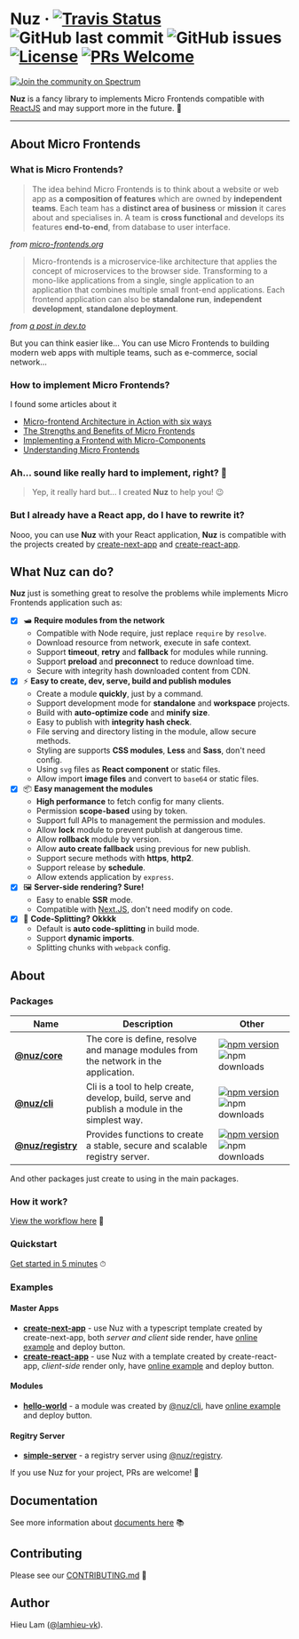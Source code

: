 # Nuz &middot; [![Travis Status](https://travis-ci.com/lamhieu-vk/nuz.svg)](https://travis-ci.com/lamhieu-vk/nuz) ![GitHub last commit](https://img.shields.io/github/last-commit/lamhieu-vk/nuz) ![GitHub issues](https://img.shields.io/github/issues/lamhieu-vk/nuz) [![License](https://img.shields.io/badge/license-MIT-blue.svg)](https://github.com/lamhieu-vk/nuz/blob/develop/LICENSE) [![PRs Welcome](https://img.shields.io/badge/PRs-welcome-brightgreen.svg)](https://github.com/lamhieu-vk/nuz/blob/develop/CONTRIBUTING.md)

[![Join the community on Spectrum](https://withspectrum.github.io/badge/badge.svg)](https://spectrum.chat/nuz)

**Nuz** is a fancy library to implements Micro Frontends compatible with [ReactJS](https://reactjs.org) and may support more in the future. 🏃

***

## About Micro Frontends

### What is Micro Frontends?

> The idea behind Micro Frontends is to think about a website or web app as **a composition of features** which are owned by **independent teams**. Each team has a **distinct area of business** or **mission** it cares about and specialises in. A team is **cross functional** and develops its features **end-to-end**, from database to user interface.

*from [micro-frontends.org](https://micro-frontends.org)*

> Micro-frontends is a microservice-like architecture that applies the concept of microservices to the browser side. Transforming to a mono-like applications from a single, single application to an application that combines multiple small front-end applications. Each frontend application can also be **standalone run**, **independent development**, **standalone deployment**.

*from [a post in dev.to](https://dev.to/phodal/micro-frontend-architecture-in-action-4n60)*

But you can think easier like... You can use Micro Frontends to building modern web apps with multiple teams, such as e-commerce, social network...

### How to implement Micro Frontends?

I found some articles about it

- [Micro-frontend Architecture in Action with six ways](https://dev.to/phodal/micro-frontend-architecture-in-action-4n60)
- [The Strengths and Benefits of Micro Frontends](https://www.toptal.com/front-end/micro-frontends-strengths-benefits)
- [Implementing a Frontend with Micro-Components](https://itnext.io/micro-frontend-941a5f1a3e72)
- [Understanding Micro Frontends](https://hackernoon.com/understanding-micro-frontends-b1c11585a297)

### Ah... sound like really hard to implement, right? 🤯 

> Yep, it really hard but... I created **Nuz** to help you! 😉

### But I already have a React app, do I have to rewrite it?

Nooo, you can use **Nuz** with your React application, **Nuz** is compatible with the projects created by [create-next-app](https://github.com/zeit/next.js) and [create-react-app](https://github.com/facebook/create-react-app).

## What Nuz can do?

**Nuz** just is something great to resolve the problems while implements Micro Frontends application such as:

- [x] 🛥 **Require modules from the network**
  - Compatible with Node require, just replace `require` by `resolve`.
  - Download resource from network, execute in safe context.
  - Support **timeout**, **retry** and **fallback** for modules while running.
  - Support **preload** and **preconnect** to reduce download time.
  - Secure with integrity hash downloaded content from CDN.
- [x] ⚡️ **Easy to create, dev, serve, build and publish modules**
  - Create a module **quickly**, just by a command.
  - Support development mode for **standalone** and **workspace** projects.
  - Build with **auto-optimize code** and **minify size**.
  - Easy to publish with **integrity hash check**.
  - File serving and directory listing in the module, allow secure methods.
  - Styling are supports **CSS modules**, **Less** and **Sass**, don't need config.
  - Using `svg` files as **React component** or static files.
  - Allow import **image files** and convert to `base64` or static files.
- [x] 📦 **Easy management the modules**
  - **High performance** to fetch config for many clients.
  - Permission **scope-based** using by token.
  - Support full APIs to management the permission and modules.
  - Allow **lock** module to prevent publish at dangerous time.
  - Allow **rollback** module by version.
  - Allow **auto create fallback** using previous for new publish.
  - Support secure methods with **https**, **http2**.
  - Support release by **schedule**.
  - Allow extends application by `express`.
- [x] 🖼 **Server-side rendering? Sure!**
  - Easy to enable **SSR** mode.
  - Compatible with [Next.JS](https://github.com/zeit/next.js), don't need modify on code.
- [x] 🧩 **Code-Splitting? Okkkk**
  - Default is **auto code-splitting** in build mode.
  - Support **dynamic imports**.
  - Splitting chunks with `webpack` config.


## About

### Packages

| Name     | Description | Other |
|---------------|-----|-----|
| **[@nuz/core](https://github.com/lamhieu-vk/nuz/blob/develop/packages/nuz-core)**     | The core is define, resolve and manage  modules from the network in the application. | [![npm version](https://img.shields.io/npm/v/@nuz/core.svg?style=flat)](https://www.npmjs.com/package/@nuz/core) ![npm downloads](https://img.shields.io/npm/dw/@nuz/core) |
| **[@nuz/cli](https://github.com/lamhieu-vk/nuz/blob/develop/packages/nuz-cli)** | Cli is a tool to help create, develop, build, serve and publish a module in the simplest way. | [![npm version](https://img.shields.io/npm/v/@nuz/cli.svg?style=flat)](https://www.npmjs.com/package/@nuz/cli) ![npm downloads](https://img.shields.io/npm/dw/@nuz/cli) |
| **[@nuz/registry](https://github.com/lamhieu-vk/nuz/blob/develop/packages/nuz-registry)** | Provides functions to create a stable, secure and scalable registry server. | [![npm version](https://img.shields.io/npm/v/@nuz/registry.svg?style=flat)](https://www.npmjs.com/package/@nuz/registry) ![npm downloads](https://img.shields.io/npm/dw/@nuz/registry) |

And other packages just create to using in the main packages.

### How it work?

[View the workflow here](https://github.com/lamhieu-vk/nuz/tree/develop/docs#architectures-1) 🙈

### Quickstart

[Get started in 5 minutes](https://github.com/lamhieu-vk/nuz/blob/develop/docs/GET_STARTED.md) ⏱

### Examples

#### Master Apps
* **[create-next-app](https://github.com/lamhieu-vk/nuz/blob/develop/examples/apps/create-next-app)** - use Nuz with a typescript template created by create-next-app, both *server and client* side render, have [online example](https://create-next-app.nuz.now.sh) and deploy button.
* **[create-react-app](https://github.com/lamhieu-vk/nuz/blob/develop/examples/apps/create-react-app)** - use Nuz with a template created by create-react-app, *client-side* render only, have [online example](https://create-react-app.nuz.now.sh) and deploy button.

#### Modules
* **[hello-world](https://github.com/lamhieu-vk/nuz/blob/develop/examples/modules/hello-world)** - a module was created by [@nuz/cli](https://github.com/lamhieu-vk/nuz/blob/develop/packages/nuz-cli), have [online example](https://hello-world.nuz.now.sh) and deploy button.

#### Regitry Server
* **[simple-server](https://github.com/lamhieu-vk/nuz/blob/develop/examples/registry/simple-server)** - a registry server using [@nuz/registry](https://github.com/lamhieu-vk/nuz/blob/develop/packages/nuz-registry).

If you use Nuz for your project, PRs are welcome! 🎉

## Documentation

See more information about [documents here](https://github.com/lamhieu-vk/nuz/blob/develop/docs/README.md) 📚

## Contributing

Please see our [CONTRIBUTING.md](https://github.com/lamhieu-vk/nuz/blob/develop/CONTRIBUTING.md) 📝

## Author

Hieu Lam ([@lamhieu-vk](https://github.com/lamhieu-vk)).
